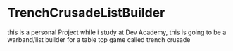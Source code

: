 # TrenchCrusadeListBuilder
this is a personal Project while i study at Dev Academy, this is going to be a warband/list builder for a table top game called trench crusade

